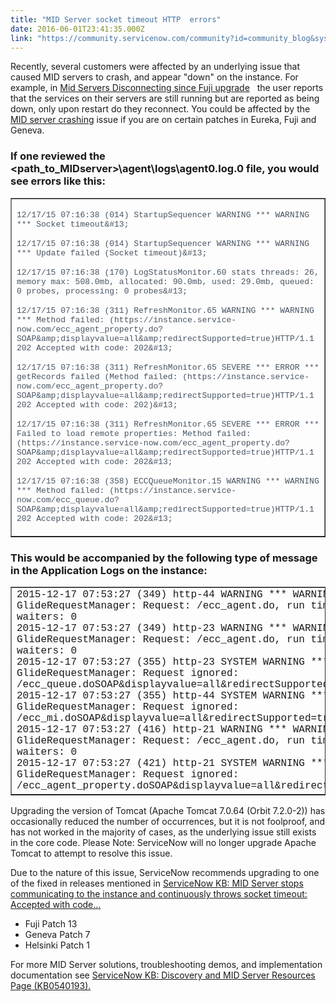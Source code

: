 ```yaml
---
title: "MID Server socket timeout HTTP  errors"
date: 2016-06-01T23:41:35.000Z
link: "https://community.servicenow.com/community?id=community_blog&sys_id=ba0e2e2ddbd0dbc01dcaf3231f96197b"
---
```

<p>Recently, several customers were affected by an underlying issue that caused MID servers to crash, and appear "down" on the instance. For example, in <a title="Mid Servers Disconnecting since Fuji upgrade" __default_attr="4648" __jive_macro_name="issue" class="jive_macro_issue jive_macro" data-orig-content="Mid Servers Disconnecting since Fuji upgrade" data-renderedposition="9.815340995788574_7.997159004211426_1185_36" href="undefined4648">Mid Servers Disconnecting since Fuji upgrade</a>   the user reports that the services on their servers are still running but are reported as being down, only upon restart do they reconnect. You could be affected by the<a title="i.service-now.com/kb_view.do?sysparm_article=KB0594709" href="https://hi.service-now.com/kb_view.do?sysparm_article=KB0594709"> MID server crashing</a> issue if you are on certain patches in Eureka, Fuji and Geneva.</p><p></p><p></p><h3><span>If one reviewed the &lt;path_to_<span>MIDserver</span>&gt;\agent\logs\agent0.log.0 file, you would see errors like this:</span></h3><table border="1"><tbody><tr><td><p><span style="color: #485563; font-size: 13px; font-family: 'courier new', courier;"><span>12/17/15 07:16:38 (014) <span>StartupSequencer</span> WARNING *** WARNING *** Socket timeout&amp;#13;</span></span></p><p><span style="color: #485563; font-size: 13px; font-family: 'courier new', courier;"><span>12/17/15 07:16:38 (014) <span>StartupSequencer</span> WARNING *** WARNING *** Update failed (Socket timeout)&amp;#13;</span></span></p><p><span style="color: #485563; font-size: 13px; font-family: 'courier new', courier;"><span>12/17/15 07:16:38 (170) <span>LogStatusMonitor</span>.60 stats threads: 26, memory max: 508.0mb, allocated: 90.0mb, used: 29.0mb, queued: 0 probes, processing: 0 probes&amp;#13;</span></span></p><p><span style="color: #485563; font-size: 13px; font-family: 'courier new', courier;"><span>12/17/15 07:16:38 (311) <span>RefreshMonitor</span>.65 WARNING *** WARNING *** Method failed: (<span>https</span>://instance.service-now.com/<span>ecc</span>_agent_property.do?SOAP&amp;amp;<span>displayvalue</span>=all&amp;amp;<span>redirectSupported</span>=true)HTTP/1.1 202 Accepted with code: 202&amp;#13;</span></span></p><p><span style="color: #485563; font-size: 13px; font-family: 'courier new', courier;"><span>12/17/15 07:16:38 (311) <span>RefreshMonitor</span>.65 SEVERE *** ERROR *** <span>getRecords</span> failed (Method failed: (<span>https</span>://instance.service-now.com/<span>ecc</span>_agent_property.do?SOAP&amp;amp;<span>displayvalue</span>=all&amp;amp;<span>redirectSupported</span>=true)HTTP/1.1 202 Accepted with code: 202)&amp;#13;</span></span></p><p><span style="color: #485563; font-size: 13px; font-family: 'courier new', courier;"><span>12/17/15 07:16:38 (311) <span>RefreshMonitor</span>.65 SEVERE *** ERROR *** Failed to load remote properties: Method failed: (<span>https</span>://instance.service-now.com/<span>ecc</span>_agent_property.do?SOAP&amp;amp;<span>displayvalue</span>=all&amp;amp;<span>redirectSupported</span>=true)HTTP/1.1 202 Accepted with code: 202&amp;#13;</span></span></p><p><span style="color: #485563; font-size: 13px; font-family: 'courier new', courier;"><span>12/17/15 07:16:38 (358) <span>ECCQueueMonitor</span>.15 WARNING *** WARNING *** Method failed: (<span>https</span>://instance.service-now.com/<span>ecc</span>_queue.do?SOAP&amp;amp;<span>displayvalue</span>=all&amp;amp;<span>redirectSupported</span>=true)HTTP/1.1 202 Accepted with code: 202&amp;#13;</span></span></p></td></tr></tbody></table><p></p><h3>This would be accompanied by the following type of message in the Application Logs on the instance:</h3><table border="1"><tbody><tr><td><span style="font-family: 'courier new', courier;">2015-12-17 07:53:27 (349) http-44 WARNING *** WARNING *** GlideRequestManager: Request: /ecc_agent.do, run time: 175669, waiters: 0</span><br/><span style="font-family: 'courier new', courier;">2015-12-17 07:53:27 (349) http-23 WARNING *** WARNING *** GlideRequestManager: Request: /ecc_agent.do, run time: 175669, waiters: 0</span><br/><span style="font-family: 'courier new', courier;">2015-12-17 07:53:27 (355) http-23 SYSTEM WARNING *** WARNING *** GlideRequestManager: Request ignored: /ecc_queue.doSOAP&amp;displayvalue=all&amp;redirectSupported=true</span><br/><span style="font-family: 'courier new', courier;">2015-12-17 07:53:27 (355) http-44 SYSTEM WARNING *** WARNING *** GlideRequestManager: Request ignored: /ecc_mi.doSOAP&amp;displayvalue=all&amp;redirectSupported=true</span><br/><span style="font-family: 'courier new', courier;">2015-12-17 07:53:27 (416) http-21 WARNING *** WARNING *** GlideRequestManager: Request: /ecc_agent.do, run time: 175736, waiters: 0</span><br/><span style="font-family: 'courier new', courier;">2015-12-17 07:53:27 (421) http-21 SYSTEM WARNING *** WARNING *** GlideRequestManager: Request ignored: /ecc_agent_property.doSOAP&amp;displayvalue=all&amp;redirectSupported=true</span></td></tr></tbody></table><p></p><p>Upgrading the version of Tomcat (Apache Tomcat 7.0.64 (Orbit 7.2.0-2)) has occasionally reduced the number of occurrences, but it is not foolproof, and has not worked in the majority of cases, as the underlying issue still exists in the core code. Please Note: ServiceNow will no longer upgrade Apache Tomcat to attempt to resolve this issue.</p><p></p><p>Due to the nature of this issue, ServiceNow recommends upgrading to one of the fixed in releases mentioned in <a href="https://hi.service-now.com/kb_view.do?sysparm_article=KB0594709" title="https://hi.service-now.com/kb_view.do?sysparm_article=KB0594709">ServiceNow KB: MID Server stops communicating to the instance and continuously throws socket timeout: Accepted with code…</a></p><ul><li>Fuji Patch 13</li><li>Geneva Patch 7</li><li>Helsinki Patch 1</li></ul><p></p><p>For more MID Server solutions, troubleshooting demos, and implementation documentation see <a href="https://hi.service-now.com/kb_view.do?sysparm_article=KB0540193" title="https://hi.service-now.com/kb_view.do?sysparm_article=KB0540193">ServiceNow KB: Discovery and MID Server Resources Page (KB0540193).</a></p>